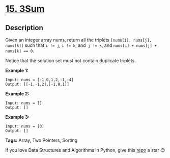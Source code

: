 # [15. 3Sum][title]

## Description

Given an integer array nums, return all the triplets `[nums[i], nums[j], nums[k]]` such that `i != j`, `i != k`, and` j != k`, and `nums[i] + nums[j] + nums[k] == 0`.

Notice that the solution set must not contain duplicate triplets.

**Example 1:**
```text
Input: nums = [-1,0,1,2,-1,-4]
Output: [[-1,-1,2],[-1,0,1]]
```

**Example 2:**
```text
Input: nums = []
Output: []
```

**Example 3:**
```text
Input: nums = [0]
Output: []
```

**Tags:** Array, Two Pointers, Sorting

If you love Data Structures and Algorithms in Python, give this [repo][me] a star :wink:

[title]: https://leetcode.com/problems/3sum/
[me]: https://github.com/bumblebee211196/awesome-python-leetcode
